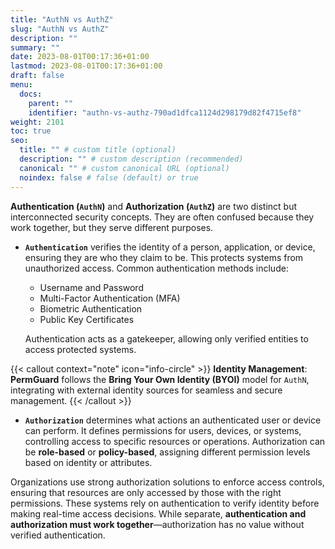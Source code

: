 ```yaml
---
title: "AuthN vs AuthZ"
slug: "AuthN vs AuthZ"
description: ""
summary: ""
date: 2023-08-01T00:17:36+01:00
lastmod: 2023-08-01T00:17:36+01:00
draft: false
menu:
  docs:
    parent: ""
    identifier: "authn-vs-authz-790ad1dfca1124d298179d82f4715ef8"
weight: 2101
toc: true
seo:
  title: "" # custom title (optional)
  description: "" # custom description (recommended)
  canonical: "" # custom canonical URL (optional)
  noindex: false # false (default) or true
---
```

**Authentication (`AuthN`)** and **Authorization (`AuthZ`)** are two distinct but interconnected security concepts. They are often confused because they work together, but they serve different purposes.

- **`Authentication`** verifies the identity of a person, application, or device, ensuring they are who they claim to be. This protects systems from unauthorized access. Common authentication methods include:
  - Username and Password
  - Multi-Factor Authentication (MFA)
  - Biometric Authentication
  - Public Key Certificates

  Authentication acts as a gatekeeper, allowing only verified entities to access protected systems.

{{< callout context="note" icon="info-circle" >}}
**Identity Management**: **PermGuard** follows the **Bring Your Own Identity (BYOI)** model for `AuthN`, integrating with external identity sources for seamless and secure management.
{{< /callout >}}

- **`Authorization`** determines what actions an authenticated user or device can perform. It defines permissions for users, devices, or systems, controlling access to specific resources or operations. Authorization can be **role-based** or **policy-based**, assigning different permission levels based on identity or attributes.

Organizations use strong authorization solutions to enforce access controls, ensuring that resources are only accessed by those with the right permissions. These systems rely on authentication to verify identity before making real-time access decisions. While separate, **authentication and authorization must work together**—authorization has no value without verified authentication.
